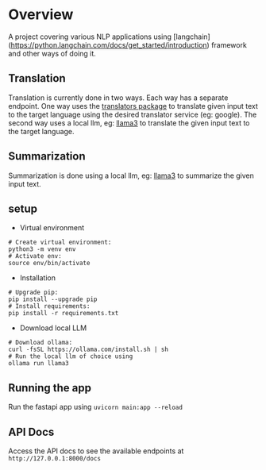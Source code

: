 # Overview
A project covering various NLP applications using [langchain] (https://python.langchain.com/docs/get_started/introduction) framework and other ways of doing it.

## Translation
Translation is currently done in two ways. Each way has a separate endpoint. One way uses the [translators package](https://pypi.org/project/translators/) to translate given input text to the target language using the desired translator service (eg: google). The second way uses a local llm, eg: [llama3](https://ollama.com/library/llama3) to translate the given input text to the target language.

## Summarization
Summarization is done using a local llm, eg: [llama3](https://ollama.com/library/llama3) to summarize the given input text.

## setup
* Virtual environment
```
# Create virtual environment:
python3 -m venv env
# Activate env:
source env/bin/activate
```
* Installation
```
# Upgrade pip:
pip install --upgrade pip
# Install requirements:
pip install -r requirements.txt
```

* Download local LLM
```
# Download ollama:
curl -fsSL https://ollama.com/install.sh | sh
# Run the local llm of choice using
ollama run llama3
```

## Running the app
Run the fastapi app using
```uvicorn main:app --reload```

## API Docs
Access the API docs to see the available endpoints at
```http://127.0.0.1:8000/docs```